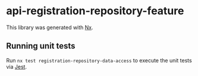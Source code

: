 # api-registration-repository-feature

This library was generated with [Nx](https://nx.dev).

## Running unit tests

Run `nx test registration-repository-data-access` to execute the unit tests via [Jest](https://jestjs.io).
